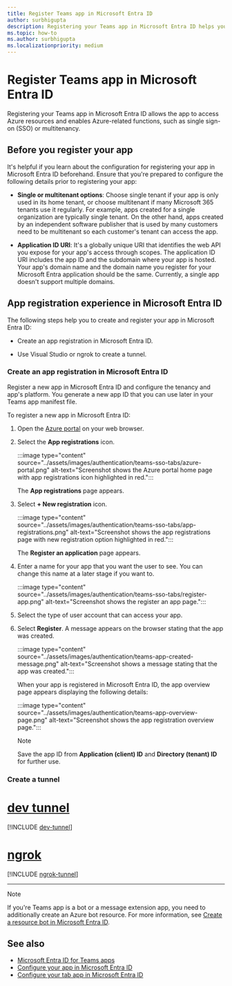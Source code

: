 ```yaml
---
title: Register Teams app in Microsoft Entra ID
author: surbhigupta
description: Registering your Teams app in Microsoft Entra ID helps you access Azure resources and enable Azure-related functions.
ms.topic: how-to
ms.author: surbhigupta
ms.localizationpriority: medium
---
```

# Register Teams app in Microsoft Entra ID

Registering your Teams app in Microsoft Entra ID allows the app to access Azure resources and enables Azure-related functions, such as single sign-on (SSO) or multitenancy.

## Before you register your app

It's helpful if you learn about the configuration for registering your app in Microsoft Entra ID beforehand. Ensure that you're prepared to configure the following details prior to registering your app:

* **Single or multitenant options**: Choose single tenant if your app is only used in its home tenant, or choose multitenant if many Microsoft 365 tenants use it regularly. For example, apps created for a single organization are typically single tenant. On the other hand, apps created by an independent software publisher that is used by many customers need to be multitenant so each customer's tenant can access the app.

* **Application ID URI**: It's a globally unique URI that identifies the web API you expose for your app's access through scopes. The application ID URI includes the app ID and the subdomain where your app is hosted. Your app's domain name and the domain name you register for your Microsoft Entra application should be the same. Currently, a single app doesn't support multiple domains.

## App registration experience in Microsoft Entra ID

The following steps help you to create and register your app in Microsoft Entra ID:

* Create an app registration in Microsoft Entra ID.

* Use Visual Studio or ngrok to create a tunnel.

### Create an app registration in Microsoft Entra ID

Register a new app in Microsoft Entra ID and configure the tenancy and app's platform. You generate a new app ID that you can use later in your Teams app manifest file.

To register a new app in Microsoft Entra ID:

1. Open the [Azure portal](https://portal.azure.com/) on your web browser.

1. Select the **App registrations** icon.

    :::image type="content" source="../assets/images/authentication/teams-sso-tabs/azure-portal.png" alt-text="Screenshot shows the Azure portal home page with app registrations icon highlighted in red.":::

    The **App registrations** page appears.

1. Select **+ New registration** icon.

    :::image type="content" source="../assets/images/authentication/teams-sso-tabs/app-registrations.png" alt-text="Screenshot shows the app registrations page with new registration option highlighted in red.":::

    The **Register an application** page appears.

1. Enter a name for your app that you want the user to see. You can change this name at a later stage if you want to.

    :::image type="content" source="../assets/images/authentication/teams-sso-tabs/register-app.png" alt-text="Screenshot shows the register an app page.":::

1. Select the type of user account that can access your app.

1. Select **Register**. A message appears on the browser stating that the app was created.

    :::image type="content" source="../assets/images/authentication/teams-app-created-message.png" alt-text="Screenshot shows a message stating that the app was created.":::

    When your app is registered in Microsoft Entra ID, the app overview page appears displaying the following details:

    :::image type="content" source="../assets/images/authentication/teams-app-overview-page.png" alt-text="Screenshot shows the app registration overview page.":::

    > [!NOTE]
    > Save the app ID from **Application (client) ID** and **Directory (tenant) ID** for further use.

### Create a tunnel

# [dev tunnel](#tab/dev)

[!INCLUDE [dev-tunnel](../includes/get-started/dev-tunnel.md)]

# [ngrok](#tab/ngrok)

[!INCLUDE [ngrok-tunnel](../includes/get-started/ngrok-tunnel.md)]

---

> [!NOTE]
> If you're Teams app is a bot or a message extension app, you need to additionally create an Azure bot resource. For more information, see [Create a resource bot in Microsoft Entra ID](create-resource-bot-microsoft-entra-id.md).

## See also

* [Microsoft Entra ID for Teams apps](use-microsoft-entra-id-for-teams.md)
* [Configure your app in Microsoft Entra ID](../bots/how-to/authentication/bot-sso-register-aad.md)
* [Configure your tab app in Microsoft Entra ID](../tabs/how-to/authentication/tab-sso-register-aad.md)
